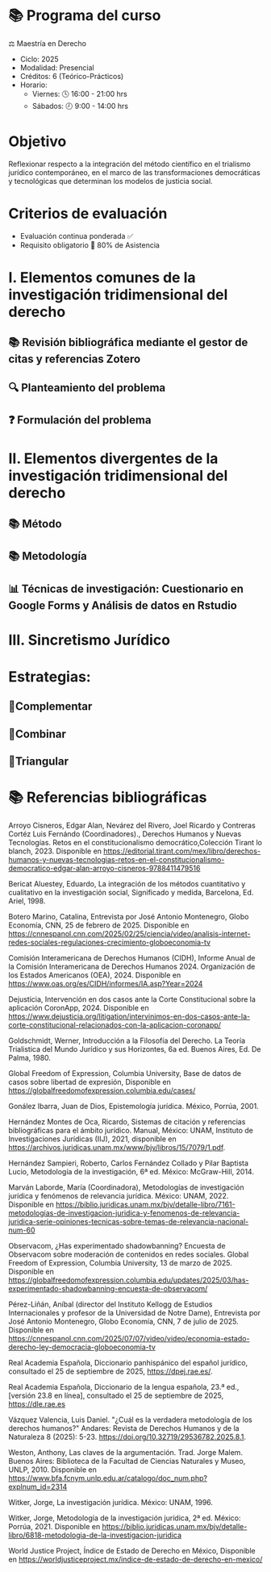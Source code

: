 # 📚 Programa del curso

⚖️ Maestría en Derecho

- Ciclo: 2025
- Modalidad: Presencial
- Créditos: 6 (Teórico-Prácticos)
- Horario:
  - Viernes: 🕓 16:00 - 21:00 hrs
  - Sábados: 🕗 9:00 - 14:00 hrs

# Objetivo
Reflexionar respecto a la integración del método científico en el trialismo jurídico contemporáneo, en el marco de las transformaciones democráticas y tecnológicas que determinan los modelos de justicia social.

# Criterios de evaluación 

- Evaluación continua ponderada ✅
- Requisito obligatorio 📅 80% de Asistencia

# I. Elementos comunes de la investigación tridimensional del derecho

## 📚 Revisión bibliográfica mediante el gestor de citas y referencias Zotero

## 🔍 Planteamiento del problema

## ❓ Formulación del problema

# II. Elementos divergentes de la investigación tridimensional del derecho

## 📚 Método 
 
## 📚 Metodología
 
## 📊 Técnicas de investigación: Cuestionario en Google Forms y Análisis de datos en Rstudio 


# III. Sincretismo Jurídico

# Estrategias:

## 🧩Complementar

## 🔀Combinar

## 🔄Triangular




# 📚 Referencias bibliográficas

Arroyo Cisneros, Edgar Alan, Nevárez del Rivero, Joel Ricardo y Contreras Cortéz Luis Fernándo (Coordinadores)., Derechos Humanos y Nuevas Tecnologías. Retos en el constitucionalismo democrático,Colección Tirant lo blanch, 2023. Disponible en https://editorial.tirant.com/mex/libro/derechos-humanos-y-nuevas-tecnologias-retos-en-el-constitucionalismo-democratico-edgar-alan-arroyo-cisneros-9788411479516

Bericat Aluestey, Eduardo, La integración de los métodos cuantitativo y cualitativo en la investigación social, Significado y medida, Barcelona, Ed. Ariel, 1998.  

Botero Marino, Catalina, Entrevista por José Antonio Montenegro, Globo Economía, CNN, 25 de febrero de 2025. Disponible en https://cnnespanol.cnn.com/2025/02/25/ciencia/video/analisis-internet-redes-sociales-regulaciones-crecimiento-globoeconomia-tv

Comisión Interamericana de Derechos Humanos (CIDH), Informe Anual de la Comisión Interamericana de Derechos Humanos 2024. Organización de los Estados Americanos (OEA), 2024. Disponible en https://www.oas.org/es/CIDH/informes/IA.asp?Year=2024

Dejusticia, Intervención en dos casos ante la Corte Constitucional sobre la aplicación CoronApp, 2024. Disponible en https://www.dejusticia.org/litigation/intervinimos-en-dos-casos-ante-la-corte-constitucional-relacionados-con-la-aplicacion-coronapp/

Goldschmidt, Werner, Introducción a la Filosofía del Derecho. La Teoría Trialistica del Mundo Jurídico y sus Horizontes, 6a ed. Buenos Aires, Ed. De Palma, 1980. 

Global Freedom of Expression, Columbia University, Base de datos de casos sobre libertad de expresión, Disponible en https://globalfreedomofexpression.columbia.edu/cases/

Gonález Ibarra, Juan de Dios, Epistemología jurídica. México, Porrúa, 2001.

Hernández Montes de Oca, Ricardo, Sistemas de citación y referencias bibliográficas para el ámbito jurídico. Manual, México: UNAM, Instituto de Investigaciones Jurídicas (IIJ), 2021, disponible en https://archivos.juridicas.unam.mx/www/bjv/libros/15/7079/1.pdf.

Hernández Sampieri, Roberto, Carlos Fernández Collado y Pilar Baptista Lucio, Metodología de la investigación, 6ª ed. México: McGraw-Hill, 2014.

Marván Laborde, María (Coordinadora), Metodologías de investigación jurídica y fenómenos de relevancia jurídica. México: UNAM, 2022. Disponible en https://biblio.juridicas.unam.mx/bjv/detalle-libro/7161-metodologias-de-investigacion-juridica-y-fenomenos-de-relevancia-juridica-serie-opiniones-tecnicas-sobre-temas-de-relevancia-nacional-num-60

Observacom, ¿Has experimentado shadowbanning? Encuesta de Observacom sobre moderación de contenidos en redes sociales. Global Freedom of Expression, Columbia University, 13 de marzo de 2025. Disponible en https://globalfreedomofexpression.columbia.edu/updates/2025/03/has-experimentado-shadowbanning-encuesta-de-observacom/

Pérez-Liñán, Aníbal (director del Instituto Kellogg de Estudios Internacionales y profesor de la Universidad de Notre Dame), Entrevista por José Antonio Montenegro, Globo Economía, CNN, 7 de julio de 2025. Disponible en https://cnnespanol.cnn.com/2025/07/07/video/video/economia-estado-derecho-ley-democracia-globoeconomia-tv

Real Academia Española, Diccionario panhispánico del español jurídico, consultado el 25 de septiembre de 2025, https://dpej.rae.es/.

Real Academia Española, Diccionario de la lengua española, 23.ª ed., [versión 23.8 en línea], consultado el 25 de septiembre de 2025, https://dle.rae.es

Vázquez Valencia, Luis Daniel. "¿Cuál es la verdadera metodología de los derechos humanos?" Andares: Revista de Derechos Humanos y de la Naturaleza 8 (2025): 5-23. https://doi.org/10.32719/29536782.2025.8.1.

Weston, Anthony, Las claves de la argumentación. Trad. Jorge Malem. Buenos Aires: Biblioteca de la Facultad de Ciencias Naturales y Museo, UNLP, 2010. Disponible en https://www.bfa.fcnym.unlp.edu.ar/catalogo/doc_num.php?explnum_id=2314

Witker, Jorge, La investigación jurídica. México: UNAM, 1996.

Witker, Jorge, Metodología de la investigación jurídica, 2ª ed. México: Porrúa, 2021. Disponible en https://biblio.juridicas.unam.mx/bjv/detalle-libro/6818-metodologia-de-la-investigacion-juridica

World Justice Project, Índice de Estado de Derecho en México, Disponible en https://worldjusticeproject.mx/indice-de-estado-de-derecho-en-mexico/


